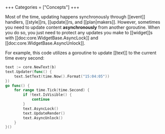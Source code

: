 +++
Categories = ["Concepts"]
+++

Most of the time, updating happens synchronously through [[event]] handlers, [[style]]rs, [[update]]rs, and [[plan|makers]]. However, sometimes you need to update content **asynchronously** from another goroutine. When you do so, you just need to protect any updates you make to [[widget]]s with [[doc:core.WidgetBase.AsyncLock]] and [[doc:core.WidgetBase.AsyncUnlock]].

For example, this code utilizes a goroutine to update [[text]] to the current time every second:

```Go
text := core.NewText(b)
text.Updater(func() {
    text.SetText(time.Now().Format("15:04:05"))
})
go func() {
    for range time.Tick(time.Second) {
        if !text.IsVisible() {
            continue
        }
        text.AsyncLock()
        text.UpdateRender()
        text.AsyncUnlock()
    }
}()
```
